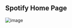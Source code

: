 ## Spotify Home Page 

![image](https://github.com/dhruv8433/spotify-home-page/assets/114583978/8058d82f-b43d-495f-825e-806226ec0dad)
